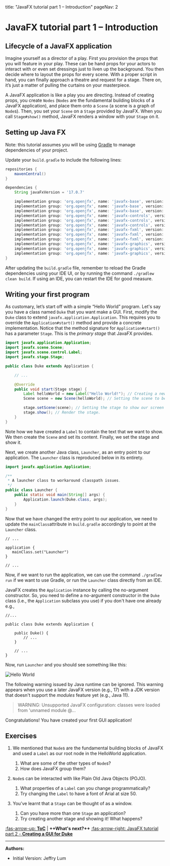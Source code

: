 <frontmatter>
  title: "JavaFX tutorial part 1 – Introduction"
  pageNav: 2
</frontmatter>

# JavaFX tutorial part 1 – Introduction

## Lifecycle of a JavaFX  application

Imagine yourself as a director of a play. First you provision the props that you will feature in your play. These can be hand props for your actors to interact with or even set dressings just to liven up the background. You then decide where to layout the props for every scene. With a proper script in hand, you can finally approach a theatre and request for a stage. There on, it’s just a matter of pulling the curtains on your masterpiece.

<puml src="images/javafx/JavaFxHierarchy.puml" />

A JavaFX application is like a play you are directing. Instead of creating props, you create `Nodes` (`Nodes` are the fundamental building blocks of a JavaFX application), and place them onto a `Scene` (a scene is a graph of `Node`s). Then, you set your `Scene` on a `Stage` provided by JavaFX. When you call `Stage#show()` method, JavaFX renders a window with your `Stage` on it.

## Setting up Java FX

Note: this tutorial assumes you will be using [Gradle](gradle.md) to manage dependencies of your project.

<div id="javafx-gradle">


Update your `build.gradle` to include the following lines:
```groovy
repositories {
    mavenCentral()
}

dependencies {
    String javaFxVersion = '17.0.7'

    implementation group: 'org.openjfx', name: 'javafx-base', version: javaFxVersion, classifier: 'win'
    implementation group: 'org.openjfx', name: 'javafx-base', version: javaFxVersion, classifier: 'mac'
    implementation group: 'org.openjfx', name: 'javafx-base', version: javaFxVersion, classifier: 'linux'
    implementation group: 'org.openjfx', name: 'javafx-controls', version: javaFxVersion, classifier: 'win'
    implementation group: 'org.openjfx', name: 'javafx-controls', version: javaFxVersion, classifier: 'mac'
    implementation group: 'org.openjfx', name: 'javafx-controls', version: javaFxVersion, classifier: 'linux'
    implementation group: 'org.openjfx', name: 'javafx-fxml', version: javaFxVersion, classifier: 'win'
    implementation group: 'org.openjfx', name: 'javafx-fxml', version: javaFxVersion, classifier: 'mac'
    implementation group: 'org.openjfx', name: 'javafx-fxml', version: javaFxVersion, classifier: 'linux'
    implementation group: 'org.openjfx', name: 'javafx-graphics', version: javaFxVersion, classifier: 'win'
    implementation group: 'org.openjfx', name: 'javafx-graphics', version: javaFxVersion, classifier: 'mac'
    implementation group: 'org.openjfx', name: 'javafx-graphics', version: javaFxVersion, classifier: 'linux'
}
```

</div>

<box type="tip" seamless>

After updating the `build.gradle` file, remember to reload the Gradle dependencies using your IDE UI, or by running the command `./gradlew clean build`. If using an IDE, you can restart the IDE for good measure.
</box>

## Writing your first program

As customary, let’s start off with a simple “Hello World” program. Let's say you have a class named `Duke` that you want make a GUI. First, modify the `Duke` class to extend `javafx.application.Application`. This requires you to override the `Application#start()` method and provide a concrete implementation. Notice that the method signature for `Application#start()` has a parameter `Stage`. This is the _primary stage_ that JavaFX provides.

```java
import javafx.application.Application;
import javafx.scene.Scene;
import javafx.scene.control.Label;
import javafx.stage.Stage;

public class Duke extends Application {

    // ...

    @Override
    public void start(Stage stage) {
        Label helloWorld = new Label("Hello World!"); // Creating a new Label control
        Scene scene = new Scene(helloWorld); // Setting the scene to be our Label

        stage.setScene(scene); // Setting the stage to show our screen
        stage.show(); // Render the stage.
    }
}
```

Note how we have created a `Label` to contain the text that we want to show. We then create the `Scene` and set its content. Finally, we set the stage and show it.

Next, we create another Java class, `Launcher`, as an entry point to our application.
The `Launcher` class is reproduced below in its entirety.

```java
import javafx.application.Application;

/**
 * A launcher class to workaround classpath issues.
 */
public class Launcher {
    public static void main(String[] args) {
        Application.launch(Duke.class, args);
    }
}
```

Now that we have changed the entry point to our application, we need to update the `mainClass`attribute in `build.gradle` accordingly to point at the `Launcher` class.

```groovy{highlight-lines="3-5"}
// ...

application {
   mainClass.set("Launcher")
}

// ...
```
Now, if we want to run the application, we can use the command `./gradlew run` if we want to use Gradle, or run the `Launcher` class directly from an IDE.

JavaFX creates the `Application` instance by calling the no-argument constructor. So, you need to define a no-argument constructor in the `Duke` class (i.e., the `Application` subclass you use) if you don't have one already e.g.,

```java{highlight-lines="5-7"}
//...

public class Duke extends Application {

    public Duke() {
        // ...
    }

    // ...
}
```

Now, run `Launcher` and you should see something like this:

![Hello World](images/javafx/HelloWorld.png)

<box type="info" seamless>

The following warning issued by Java runtime can be ignored. This warning appears when you use a later JavaFX version (e.g., 17) with a JDK version that doesn't support the _modules_ feature yet (e.g., Java 11).

>WARNING: Unsupported JavaFX configuration: classes were loaded from 'unnamed module @...
</box>

Congratulations! You have created your first GUI application!

## Exercises

1. We mentioned that `Node`s are the fundamental building blocks of JavaFX and used a `Label` as our root node in the HelloWorld application.
   1. What are some of the other types of `Node`s?
   1. How does JavaFX group them?

1. `Node`s can be interacted with like Plain Old Java Objects (POJO).
   1. What properties of a `Label` can you change programmatically?
   1. Try changing the `Label` to have a font of Arial at size 50.

1. You’ve learnt that a `Stage` can be thought of as a window.
   1. Can you have more than one `Stage` an application?
   1. Try creating another stage and showing it! What happens?

[:fas-arrow-up: **ToC**](javaFx.md) | <span class="badge rounded-pill bg-primary">**++What's next?++**</span> [:fas-arrow-right: JavaFX tutorial part 2 - **Creating a GUI for Duke**](javaFxPart2.md)

--------------------------------------------------------------------------------
**Authors:**
* Initial Version: Jeffry Lum
